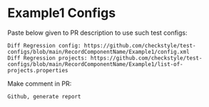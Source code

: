 # Example1 Configs
Paste below given to PR description to use such test configs:
```
Diff Regression config: https://github.com/checkstyle/test-configs/blob/main/RecordComponentName/Example1/config.xml
Diff Regression projects: https://github.com/checkstyle/test-configs/blob/main/RecordComponentName/Example1/list-of-projects.properties
```
Make comment in PR:
```
Github, generate report
```
